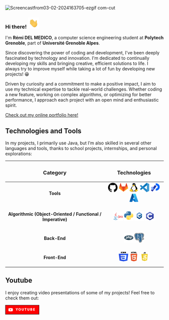 ![Screencastfrom03-02-2024163705-ezgif com-cut](https://github.com/RDel-Medico/RDel-Medico/assets/95379424/7750c07c-d4ce-4c24-ac23-191a35e2a799)

### Hi there! <img src="./assets/hi.gif" width="35" />

I'm **Rémi DEL MEDICO**, a computer science engineering student at **Polytech Grenoble**, part of **Université Grenoble Alpes**.

Since discovering the power of coding and development, I've been deeply fascinated by technology and innovation. I'm dedicated to continually developing my skills and bringing creative, efficient solutions to life.
I always try to improve myself while taking a lot of fun by developing new projects! 😁

Driven by curiosity and a commitment to make a positive impact, I aim to use my technical expertise to tackle real-world challenges. Whether coding a new feature, working on complex algorithms, or optimizing for better performance, I approach each project with an open mind and enthusiastic spirit.

[Check out my online portfolio here!](https://rdel-medico.github.io/Portfolio/)

## Technologies and Tools

In my projects, I primarily use Java, but I’m also skilled in several other languages and tools, thanks to school projects, internships, and personal explorations:

<div align="center">

| <h3>Category</h3> | <h3>Technologies</h3> |
| :------: | ------ |
| <h4>Tools</h4> | <div align="center"><img height="30" width="30" src="./assets/git.png"> <img height="30" width="30" src="./assets/gitlab.png"> <img height="30" width="30" src="./assets/linux.png"> <img height="30" width="30" src="./assets/vscode.png"> <img height="30" width="30" src="./assets/processing.png"> <img height="30" width="30" src="./assets/azure.png"></div> |
| <h4>Algorithmic (Object-Oriented / Functional / Imperative)</h4> | <div align="center"> <img height="30" width="30" src="./assets/java.png"> <img height="30" width="30" src="./assets/python.png"> <img height="30" width="30" src="./assets/c++.png"> <img height="30" width="30" src="./assets/c.png"></div> |
| <h4>Back-End</h4> | <div align="center"><img height="30" width="30" src="./assets/php.png"> <img height="30" width="30" src="./assets/postgre.png"></div> |
| <h4>Front-End</h4> | <div align="center"><img height="30" width="30" src="./assets/css.png"> <img height="30" width="30" src="./assets/html.png"> <img height="30" width="30" src="./assets/js.png"></div> |

</div>



## Youtube
I enjoy creating video presentations of some of my projects! Feel free to check them out:

<a href="https://www.youtube.com/@Remi_DM/videos">
<img src="./assets/youtubeBanner.png">
</a>
